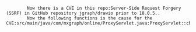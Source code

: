 
            Now there is a CVE in this repo:Server-Side Request Forgery (SSRF) in GitHub repository jgraph/drawio prior to 18.0.5..
            Now the following functions is the cause for the CVE:src/main/java/com/mxgraph/online/ProxyServlet.java:ProxyServlet::checkUrlParameter();
            